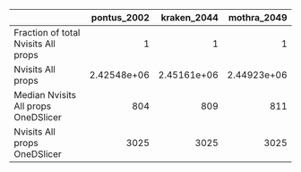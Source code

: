 |                                     |    pontus_2002 |    kraken_2044 |    mothra_2049 |
|:------------------------------------|---------------:|---------------:|---------------:|
| Fraction of total Nvisits All props |    1           |    1           |    1           |
| Nvisits All props                   |    2.42548e+06 |    2.45161e+06 |    2.44923e+06 |
| Median Nvisits All props OneDSlicer |  804           |  809           |  811           |
| Nvisits All props OneDSlicer        | 3025           | 3025           | 3025           |
